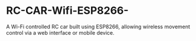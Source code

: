 # RC-CAR-Wifi-ESP8266-
A Wi-Fi controlled RC car built using ESP8266, allowing wireless movement control via a web interface or mobile device.
